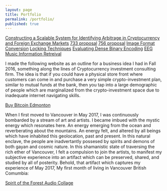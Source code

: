 ```yaml
---
layout: page
title: Portfolio
permalink: /portfolio/
published: true
---
```


[Constructing a Scalable System for Identifying Arbitrage in Cryptocurrency and Foreign Exchange Markets](/pdf/constructing-scalable-system.pdf)
[733 proposal](/pdf/733_proposal.pdf)
[756 proposal](/pdf/756-proposal.pdf)
[Image Format Conversion](/pdf/image-format-conversion.pdf)
[Locking Techniques](/pdf/analysis-locking-techniques.pdf)
[Evaluating Dense Binary Encoding](/pdf/evaluating-dense-binary.pdf)
[EEG](/pdf/eeg-project.pdf)
[Music Information Retreival](/pdf/Music_Information_Retreival.pdf)

I made the following website as an outline for a business idea I had in Fall 2016, something along the lines of Cryptocurrency investment consulting firm. The idea is that if you could have a physical store front where customers can come in and purchase a very simple crypto-investment plan, similar to mutual funds at the bank, then you tap into a large demographic of people which are marginalized from the crypto-investment space due to inadequate internet navigating skills.

[Buy Bitcoin Edmonton](http://buybitcoinedmonton.ga)


When I first moved to Vancouver in May 2017, I was continuously bombarded by a stream of art and artists. I became imbued with the mystic energy which resonates here. An energy emerging from the ocean and reverberating about the mountains. An energy felt, and altered by all beings which have inhabited this geolocation, past and present. In this natural enclave, the people are inadvertantly possesed by spirits and demons of both gayan and cosmic nature. In this shamanistic state of traversing the rich ether of Vancouver, I felt a compulsion to join the artists, to manifest my subjective experience into an artifact which can be preserved, shared, and studied by all of posterity. Behold, that artifact which captures my experience of May 2017, My first month of living in Vancouver British Comumbia:

[Spirit of the Forest Audio Collage](https://soundcloud.com/shawn-anderson-796291663/spirit-of-the-forest-audio-collage)
